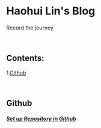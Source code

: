 # Haohui Lin's Blog
Record the journey 

<br>

## Contents:

1.<a href="#Github">Github</a>

<br>

## <a name="Github">Github</a>
##### [Set up Repository in Github](https://github.com/Lin1404/My-Blog/issues/1)
